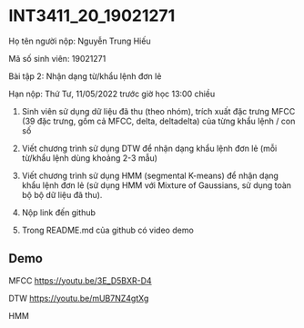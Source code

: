 
# INT3411_20_19021271

Họ tên người nộp: Nguyễn Trung Hiếu

Mã số sinh viên: 19021271

Bài tập 2: Nhận dạng từ/khẩu lệnh đơn lẻ

Hạn nộp: Thứ Tư, 11/05/2022 trước giờ học 13:00 chiều

1. Sinh viên sử dụng dữ liệu đã thu (theo nhóm), trích xuất đặc trưng MFCC (39 đặc trưng, gồm cả MFCC, delta, deltadelta) của từng khẩu lệnh / con số

2. Viết chương trình sử dụng DTW để nhận dạng khẩu lệnh đơn lẻ (mỗi từ/khẩu lệnh dùng khoảng 2-3 mẫu)

3. Viết chương trình sử dụng HMM (segmental K-means) để nhận dạng khẩu lệnh đơn lẻ (sử dụng HMM với Mixture of Gaussians, sử dụng toàn bộ bộ dữ liệu đã thu).

4. Nộp link đến github

5. Trong README.md của github có video demo

## Demo

MFCC https://youtu.be/3E_D5BXR-D4

DTW https://youtu.be/mUB7NZ4gtXg

HMM 



